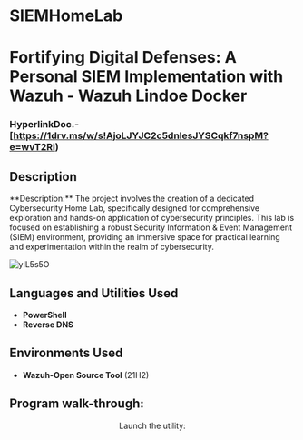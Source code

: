# SIEMHomeLab
<h1>Fortifying Digital Defenses: A Personal SIEM Implementation with Wazuh - Wazuh Lindoe Docker</h1>

 ### HyperlinkDoc.-[https://1drv.ms/w/s!AjoLJYJC2c5dnlesJYSCqkf7nspM?e=wvT2Ri)  

<h2>Description</h2>
**Description:**
The project involves the creation of a dedicated Cybersecurity Home Lab, specifically designed for comprehensive exploration and hands-on application of cybersecurity principles. This lab is focused on establishing a robust Security Information & Event Management (SIEM) environment, providing an immersive space for practical learning and experimentation within the realm of cybersecurity.
<br />

![yIL5s5O](https://github.com/Vtec87/SIEMHomeLab/assets/115051912/57b9b4ca-f2ab-4f9c-8459-b7761974da38) 

<h2>Languages and Utilities Used</h2>

- <b>PowerShell</b> 
- <b>Reverse DNS</b>

<h2>Environments Used </h2>

- <b>Wazuh-Open Source Tool</b> (21H2)

<h2>Program walk-through:</h2>

<p align="center">
Launch the utility: <br/>

